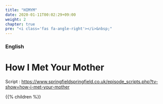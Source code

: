 ```yaml
---
title: "HIMYM"
date: 2020-01-11T00:02:29+09:00
weight: 2
chapter: true
pre: "<i class='fas fa-angle-right'></i>&nbsp;"
---
```


### English

# How I Met Your Mother

Script : https://www.springfieldspringfield.co.uk/episode_scripts.php?tv-show=how-i-met-your-mother

{{% children %}}
